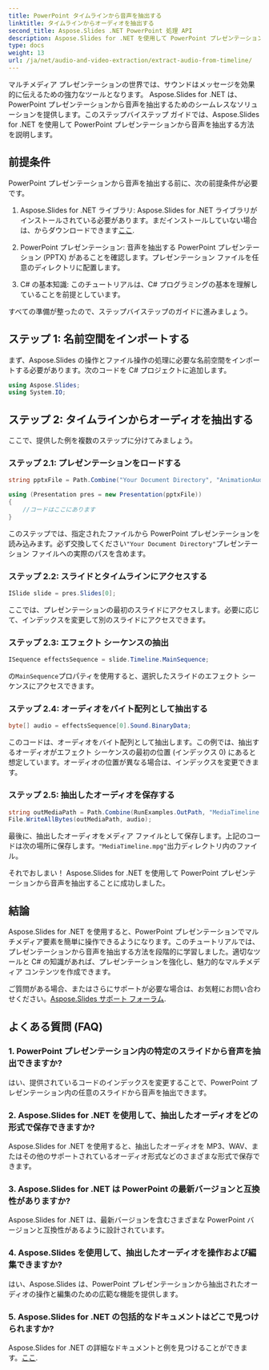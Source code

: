 ```yaml
---
title: PowerPoint タイムラインから音声を抽出する
linktitle: タイムラインからオーディオを抽出する
second_title: Aspose.Slides .NET PowerPoint 処理 API
description: Aspose.Slides for .NET を使用して PowerPoint プレゼンテーションから音声を抽出する方法を学びます。マルチメディア コンテンツを簡単に強化します。
type: docs
weight: 13
url: /ja/net/audio-and-video-extraction/extract-audio-from-timeline/
---
```


マルチメディア プレゼンテーションの世界では、サウンドはメッセージを効果的に伝えるための強力なツールとなります。 Aspose.Slides for .NET は、PowerPoint プレゼンテーションから音声を抽出するためのシームレスなソリューションを提供します。このステップバイステップ ガイドでは、Aspose.Slides for .NET を使用して PowerPoint プレゼンテーションから音声を抽出する方法を説明します。

## 前提条件

PowerPoint プレゼンテーションから音声を抽出する前に、次の前提条件が必要です。

1.  Aspose.Slides for .NET ライブラリ: Aspose.Slides for .NET ライブラリがインストールされている必要があります。まだインストールしていない場合は、からダウンロードできます[ここ](https://releases.aspose.com/slides/net/).

2. PowerPoint プレゼンテーション: 音声を抽出する PowerPoint プレゼンテーション (PPTX) があることを確認します。プレゼンテーション ファイルを任意のディレクトリに配置します。

3. C# の基本知識: このチュートリアルは、C# プログラミングの基本を理解していることを前提としています。

すべての準備が整ったので、ステップバイステップのガイドに進みましょう。

## ステップ 1: 名前空間をインポートする

まず、Aspose.Slides の操作とファイル操作の処理に必要な名前空間をインポートする必要があります。次のコードを C# プロジェクトに追加します。

```csharp
using Aspose.Slides;
using System.IO;
```

## ステップ 2: タイムラインからオーディオを抽出する

ここで、提供した例を複数のステップに分けてみましょう。

### ステップ 2.1: プレゼンテーションをロードする

```csharp
string pptxFile = Path.Combine("Your Document Directory", "AnimationAudio.pptx");

using (Presentation pres = new Presentation(pptxFile))
{
    //コードはここにあります
}
```

このステップでは、指定されたファイルから PowerPoint プレゼンテーションを読み込みます。必ず交換してください`"Your Document Directory"`プレゼンテーション ファイルへの実際のパスを含めます。

### ステップ 2.2: スライドとタイムラインにアクセスする

```csharp
ISlide slide = pres.Slides[0];
```

ここでは、プレゼンテーションの最初のスライドにアクセスします。必要に応じて、インデックスを変更して別のスライドにアクセスできます。

### ステップ 2.3: エフェクト シーケンスの抽出

```csharp
ISequence effectsSequence = slide.Timeline.MainSequence;
```

の`MainSequence`プロパティを使用すると、選択したスライドのエフェクト シーケンスにアクセスできます。

### ステップ 2.4: オーディオをバイト配列として抽出する

```csharp
byte[] audio = effectsSequence[0].Sound.BinaryData;
```

このコードは、オーディオをバイト配列として抽出します。この例では、抽出するオーディオがエフェクト シーケンスの最初の位置 (インデックス 0) にあると想定しています。オーディオの位置が異なる場合は、インデックスを変更できます。

### ステップ 2.5: 抽出したオーディオを保存する

```csharp
string outMediaPath = Path.Combine(RunExamples.OutPath, "MediaTimeline.mpg");
File.WriteAllBytes(outMediaPath, audio);
```

最後に、抽出したオーディオをメディア ファイルとして保存します。上記のコードは次の場所に保存します。`"MediaTimeline.mpg"`出力ディレクトリ内のファイル。

それでおしまい！ Aspose.Slides for .NET を使用して PowerPoint プレゼンテーションから音声を抽出することに成功しました。

## 結論

Aspose.Slides for .NET を使用すると、PowerPoint プレゼンテーションでマルチメディア要素を簡単に操作できるようになります。このチュートリアルでは、プレゼンテーションから音声を抽出する方法を段階的に学習しました。適切なツールと C# の知識があれば、プレゼンテーションを強化し、魅力的なマルチメディア コンテンツを作成できます。

ご質問がある場合、またはさらにサポートが必要な場合は、お気軽にお問い合わせください。[Aspose.Slides サポート フォーラム](https://forum.aspose.com/).

## よくある質問 (FAQ)

### 1. PowerPoint プレゼンテーション内の特定のスライドから音声を抽出できますか?

はい、提供されているコードのインデックスを変更することで、PowerPoint プレゼンテーション内の任意のスライドから音声を抽出できます。

### 2. Aspose.Slides for .NET を使用して、抽出したオーディオをどの形式で保存できますか?

Aspose.Slides for .NET を使用すると、抽出したオーディオを MP3、WAV、またはその他のサポートされているオーディオ形式などのさまざまな形式で保存できます。

### 3. Aspose.Slides for .NET は PowerPoint の最新バージョンと互換性がありますか?

Aspose.Slides for .NET は、最新バージョンを含むさまざまな PowerPoint バージョンと互換性があるように設計されています。

### 4. Aspose.Slides を使用して、抽出したオーディオを操作および編集できますか?

はい、Aspose.Slides は、PowerPoint プレゼンテーションから抽出されたオーディオの操作と編集のための広範な機能を提供します。

### 5. Aspose.Slides for .NET の包括的なドキュメントはどこで見つけられますか?

 Aspose.Slides for .NET の詳細なドキュメントと例を見つけることができます。[ここ](https://reference.aspose.com/slides/net/).